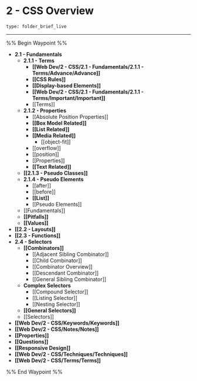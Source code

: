 # 2 - CSS Overview
 
```ccard
type: folder_brief_live
```
 
---

%% Begin Waypoint %%
- **2.1 - Fundamentals**
	- **2.1.1 - Terms**
		- **[[Web Dev/2 - CSS/2.1 - Fundamentals/2.1.1 - Terms/Advance/Advance]]**
		- **[[CSS Rules]]**
		- **[[Display-based Elements]]**
		- **[[Web Dev/2 - CSS/2.1 - Fundamentals/2.1.1 - Terms/Important/Important]]**
		- [[Terms]]
	- **2.1.2 - Properties**
		- [[Absolute Position Properties]]
		- **[[Box Model Related]]**
		- **[[List Related]]**
		- **[[Media Related]]**
			- [[object-fit]]
		- [[overflow]]
		- [[position]]
		- [[Properties]]
		- **[[Text Related]]**
	- **[[2.1.3 - Pseudo Classes]]**
	- **2.1.4 - Pseudo Elements**
		- [[after]]
		- [[before]]
		- **[[List]]**
		- [[Pseudo Elements]]
	- [[Fundamentals]]
	- **[[Pitfalls]]**
	- **[[Values]]**
- **[[2.2 - Layouts]]**
- **[[2.3 - Functions]]**
- **2.4 - Selectors**
	- **[[Combinators]]**
		- [[Adjacent Sibling Combinator]]
		- [[Child Combinator]]
		- [[Combinator Overview]]
		- [[Descendant Combinator]]
		- [[General Sibling Combinator]]
	- **Complex Selectors**
		- [[Compound Selector]]
		- [[Listing Selector]]
		- [[Nesting Selector]]
	- **[[General Selectors]]**
	- [[Selectors]]
- **[[Web Dev/2 - CSS/Keywords/Keywords]]**
- **[[Web Dev/2 - CSS/Notes/Notes]]**
- **[[Properties]]**
- **[[Questions]]**
- **[[Responsive Design]]**
- **[[Web Dev/2 - CSS/Techniques/Techniques]]**
- **[[Web Dev/2 - CSS/Terms/Terms]]**

%% End Waypoint %%